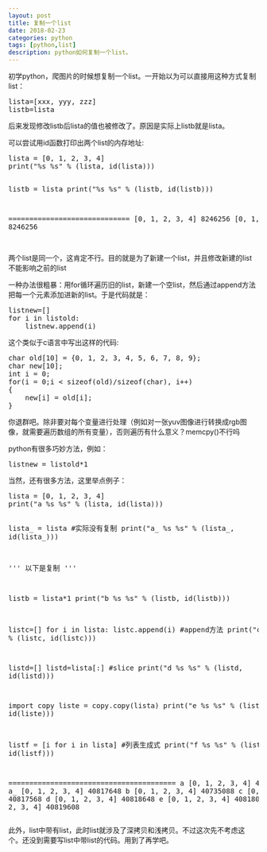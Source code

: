 ```yaml
---
layout: post
title: 复制一个list
date: 2018-02-23
categories: python
tags: [python,list]
description: python如何复制一个list。
---
```

<p>初学python，爬图片的时候想复制一个list。一开始以为可以直接用这种方式复制list：
</p>

<pre>
lista=[xxx, yyy, zzz]
listb=lista
</pre>

<p>后来发现修改listb后lista的值也被修改了。原因是实际上listb就是lista。</p>
<p>可以尝试用id函数打印出两个list的内存地址:</p>
<pre>
lista = [0, 1, 2, 3, 4]
print("%s %s" % (lista, id(lista)))

listb = lista
print("%s %s" % (listb, id(listb)))

=============================
[0, 1, 2, 3, 4] 8246256
[0, 1, 2, 3, 4] 8246256

</pre>

<p>
两个list是同一个，这肯定不行。目的就是为了新建一个list，并且修改新建的list不能影响之前的list    
</p>
<p>
一种办法很粗暴：用for循环遍历旧的list，新建一个空list，然后通过append方法把每一个元素添加进新的list。于是代码就是：
</p>
<pre>
listnew=[]
for i in listold:
    listnew.append(i)
</pre>
<p>
这个类似于c语言中写出这样的代码:
</p>
<pre>
char old[10] = {0, 1, 2, 3, 4, 5, 6, 7, 8, 9};
char new[10];
int i = 0;
for(i = 0;i < sizeof(old)/sizeof(char), i++)
{
	new[i] = old[i];
}
</pre>
<p>你退群吧。除非要对每个变量进行处理（例如对一张yuv图像进行转换成rgb图像，就需要遍历数组的所有变量），否则遍历有什么意义？memcpy()不行吗</p>
<p>python有很多巧妙方法，例如：</p>
<pre>
listnew = listold*1
</pre>
<p>当然，还有很多方法，这里举点例子：</p>
<pre>
lista = [0, 1, 2, 3, 4]
print("a %s %s" % (lista, id(lista)))

lista_ = lista					#实际没有复制
print("a_ %s %s" % (lista_, id(lista_)))

'''
以下是复制
'''

listb = lista*1
print("b %s %s" % (listb, id(listb)))

listc=[]
for i in lista:
    listc.append(i)				#append方法
print("c %s %s" % (listc, id(listc)))

listd=[]
listd=lista[:] 					#slice
print("d %s %s" % (listd, id(listd)))

import copy
liste = copy.copy(lista)
print("e %s %s" % (liste, id(liste)))

listf = [i for i in lista]		#列表生成式
print("f %s %s" % (listf, id(listf)))


========================================
a [0, 1, 2, 3, 4] 40817648
a_ [0, 1, 2, 3, 4] 40817648
b [0, 1, 2, 3, 4] 40735088
c [0, 1, 2, 3, 4] 40817568
d [0, 1, 2, 3, 4] 40818648
e [0, 1, 2, 3, 4] 40818008
f [0, 1, 2, 3, 4] 40819608
</pre>

此外，list中带有list，此时list就涉及了深拷贝和浅拷贝。不过这次先不考虑这个。还没到需要写list中带list的代码。用到了再学吧。